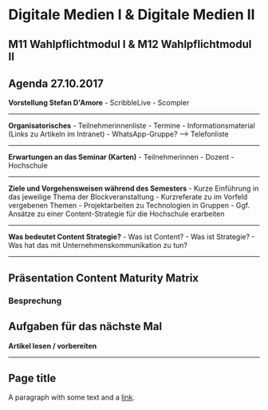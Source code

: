# Digitale Medien I & Digitale Medien II
## M11 Wahlpflichtmodul I & M12 Wahlpflichtmodul II
## Agenda 27.10.2017

**Vorstellung Stefan D'Amore**
	- ScribbleLive
	- Scompler

---

**Organisatorisches**
	- Teilnehmerinnenliste
	- Termine
	- Informationsmaterial (Links zu Artikeln im Intranet)
	- WhatsApp-Gruppe? —> Telefonliste

---

**Erwartungen an das Seminar (Karten)**
	- Teilnehmerinnen
	- Dozent
	- Hochschule 

---

**Ziele und Vorgehensweisen während des Semesters**
	- Kurze Einführung in das jeweilige Thema der Blockveranstaltung
	- Kurzreferate zu im Vorfeld vergebenen Themen
	- Projektarbeiten zu Technologien in Gruppen
	- Ggf. Ansätze zu einer Content-Strategie für die Hochschule erarbeiten

---

**Was bedeutet Content Strategie?** 
	- Was ist Content?
	- Was ist Strategie?
	- Was hat das mit Unternehmenskommunikation zu tun?

---

## Präsentation Content Maturity Matrix
### Besprechung 

## Aufgaben für das nächste Mal

**Artikel lesen / vorbereiten**



 







---
## Page title
A paragraph with some text and a [link](http://hakim.se).

